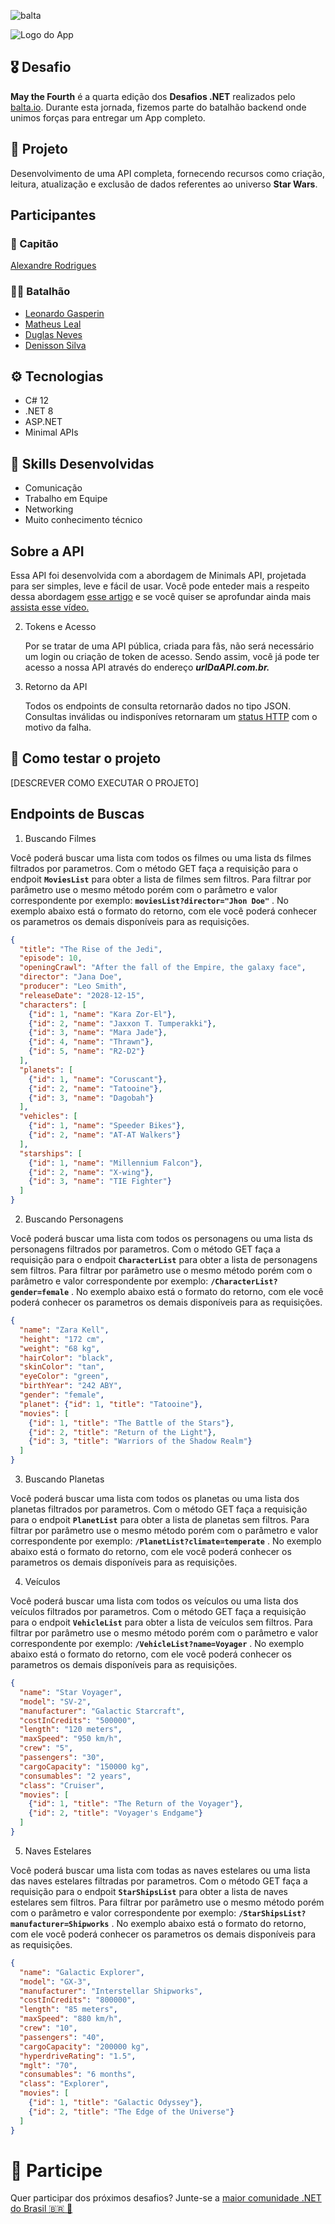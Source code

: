 ![balta](https://baltaio.blob.core.windows.net/static/images/dark/balta-logo.svg)

![Logo do App](https://github.com/balta-io/desafio-balta-may-the-fourth-backend/assets/965305/880fab7e-3998-4a0d-98ad-1d6ffc11298b)

## 🎖️ Desafio
**May the Fourth** é a quarta edição dos **Desafios .NET** realizados pelo [balta.io](https://balta.io). Durante esta jornada, fizemos parte do batalhão backend onde unimos forças para entregar um App completo.

## 📱 Projeto
Desenvolvimento de uma API completa, fornecendo recursos como criação, leitura, atualização e exclusão de dados referentes ao universo **Star Wars**.

## Participantes
### 🚀 Capitão
[Alexandre Rodrigues](https://github.com/DoufaDev)

### 💂‍♀️ Batalhão
* [Leonardo Gasperin](https://github.com/leonardoGasperin)
* [Matheus Leal](https://github.com/Matheusleal)
* [Duglas Neves](https://github.com/DoufaDev)
* [Denisson Silva](https://github.com/DoufaDev)

## ⚙️ Tecnologias
* C# 12
* .NET 8
* ASP.NET
* Minimal APIs

## 🥋 Skills Desenvolvidas
* Comunicação
* Trabalho em Equipe
* Networking
* Muito conhecimento técnico

## Sobre a API

   Essa API foi desenvolvida com a abordagem de Minimals API, projetada para ser simples, leve e fácil de usar. Você pode enteder mais a respeito dessa abordagem [esse artigo](https://blog.balta.io/aspnet-minimal-apis/) e se você quiser se aprofundar ainda mais [assista esse vídeo.](https://youtu.be/s_ihuUjnsec)
    
2. Tokens e Acesso    

    Por se tratar de uma API pública, criada para fãs, não será necessário um login ou criação de token de acesso. Sendo assim, você já pode ter acesso a nossa API através do endereço ***urlDaAPI.com.br.***
    
3. Retorno da API    

    Todos os endpoints de consulta retornarão dados no tipo JSON. Consultas inválidas ou indisponíves retornaram um [status HTTP](https://developer.mozilla.org/pt-BR/docs/Web/HTTP/Status) com o motivo da falha.

## 🧪 Como testar o projeto
[DESCREVER COMO EXECUTAR O PROJETO]

## Endpoints de Buscas
1. Buscando Filmes

Você poderá buscar uma lista com todos os filmes ou uma lista ds filmes filtrados por parametros. Com o método GET faça a requisição para o endpoit **`MoviesList`** para obter a lista de filmes sem filtros. Para filtrar por parâmetro use o mesmo método porém com o parâmetro e valor correspondente por exemplo: **`moviesList?director="Jhon Doe"`** . No exemplo abaixo está o formato do retorno, com ele você poderá conhecer os parametros os demais disponíveis para as requisições.

```json
{
  "title": "The Rise of the Jedi",
  "episode": 10,
  "openingCrawl": "After the fall of the Empire, the galaxy face",
  "director": "Jana Doe",
  "producer": "Leo Smith",
  "releaseDate": "2028-12-15",
  "characters": [
    {"id": 1, "name": "Kara Zor-El"},
    {"id": 2, "name": "Jaxxon T. Tumperakki"},
    {"id": 3, "name": "Mara Jade"},
    {"id": 4, "name": "Thrawn"},
    {"id": 5, "name": "R2-D2"}
  ],
  "planets": [
    {"id": 1, "name": "Coruscant"},
    {"id": 2, "name": "Tatooine"},
    {"id": 3, "name": "Dagobah"}
  ],
  "vehicles": [
    {"id": 1, "name": "Speeder Bikes"},
    {"id": 2, "name": "AT-AT Walkers"}
  ],
  "starships": [
    {"id": 1, "name": "Millennium Falcon"},
    {"id": 2, "name": "X-wing"},
    {"id": 3, "name": "TIE Fighter"}
  ]
}
```
2. Buscando Personagens

Você poderá buscar uma lista com todos os personagens ou uma lista ds personagens filtrados por parametros. Com o método GET faça a requisição para o endpoit **`CharacterList`** para obter a lista de personagens sem filtros. Para filtrar por parâmetro use o mesmo método porém com o parâmetro e valor correspondente por exemplo: **`/CharacterList?gender=female`** . No exemplo abaixo está o formato do retorno, com ele você poderá conhecer os parametros os demais disponíveis para as requisições.

``` json
{
  "name": "Zara Kell",
  "height": "172 cm",
  "weight": "68 kg",
  "hairColor": "black",
  "skinColor": "tan",
  "eyeColor": "green",
  "birthYear": "242 ABY",
  "gender": "female",
  "planet": {"id": 1, "title": "Tatooine"},
  "movies": [
    {"id": 1, "title": "The Battle of the Stars"},
    {"id": 2, "title": "Return of the Light"},
    {"id": 3, "title": "Warriors of the Shadow Realm"}
  ]
}
```


3. Buscando Planetas

Você poderá buscar uma lista com todos os planetas ou uma lista dos planetas filtrados por parametros. Com o método GET faça a requisição para o endpoit **`PlanetList`** para obter a lista de planetas sem filtros. Para filtrar por parâmetro use o mesmo método porém com o parâmetro e valor correspondente por exemplo: **`/PlanetList?climate=temperate`** . No exemplo abaixo está o formato do retorno, com ele você poderá conhecer os parametros os demais disponíveis para as requisições.

4. Veículos

Você poderá buscar uma lista com todos os veículos ou uma lista dos veículos filtrados por parametros. Com o método GET faça a requisição para o endpoit **`VehicleList`** para obter a lista de veículos sem filtros. Para filtrar por parâmetro use o mesmo método porém com o parâmetro e valor correspondente por exemplo: **`/VehicleList?name=Voyager`** . No exemplo abaixo está o formato do retorno, com ele você poderá conhecer os parametros os demais disponíveis para as requisições.

```json
{
  "name": "Star Voyager",
  "model": "SV-2",
  "manufacturer": "Galactic Starcraft",
  "costInCredits": "500000",
  "length": "120 meters",
  "maxSpeed": "950 km/h",
  "crew": "5",
  "passengers": "30",
  "cargoCapacity": "150000 kg",
  "consumables": "2 years",
  "class": "Cruiser",
  "movies": [
    {"id": 1, "title": "The Return of the Voyager"},
    {"id": 2, "title": "Voyager's Endgame"}
  ]
}
```

5. Naves Estelares

Você poderá buscar uma lista com todas as naves estelares ou uma lista das naves estelares filtradas por parametros. Com o método GET faça a requisição para o endpoit **`StarShipsList`** para obter a lista de naves estelares sem filtros. Para filtrar por parâmetro use o mesmo método porém com o parâmetro e valor correspondente por exemplo: **`/StarShipsList?manufacturer=Shipworks`** . No exemplo abaixo está o formato do retorno, com ele você poderá conhecer os parametros os demais disponíveis para as requisições.

```json
{
  "name": "Galactic Explorer",
  "model": "GX-3",
  "manufacturer": "Interstellar Shipworks",
  "costInCredits": "800000",
  "length": "85 meters",
  "maxSpeed": "880 km/h",
  "crew": "10",
  "passengers": "40",
  "cargoCapacity": "200000 kg",
  "hyperdriveRating": "1.5",
  "mglt": "70",
  "consumables": "6 months",
  "class": "Explorer",
  "movies": [
    {"id": 1, "title": "Galactic Odyssey"},
    {"id": 2, "title": "The Edge of the Universe"}
  ] 
}
```






# 💜 Participe
Quer participar dos próximos desafios? Junte-se a [maior comunidade .NET do Brasil 🇧🇷 💜](https://balta.io/discord)
